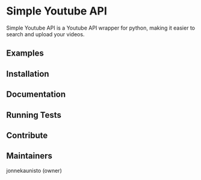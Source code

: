 Simple Youtube API
=======


Simple Youtube API is a Youtube API wrapper for python, making it easier to search and upload your videos.


Examples
------------


Installation
------------



Documentation
-------------


Running Tests
-------------



Contribute
----------


Maintainers
-----------
jonnekaunisto (owner)